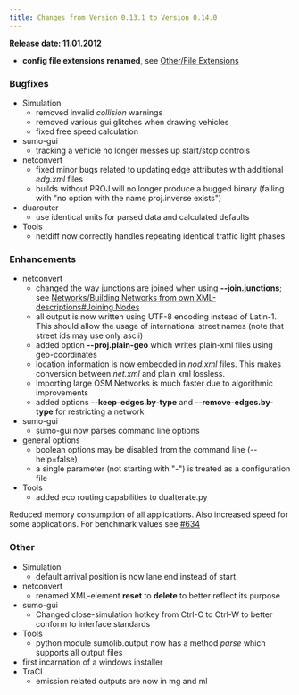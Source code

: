 ```yaml
---
title: Changes from Version 0.13.1 to Version 0.14.0
---
```


**Release date: 11.01.2012**

- **config file extensions renamed**, see [Other/File Extensions](../Other/File_Extensions.md)

### Bugfixes

- Simulation
  - removed invalid *collision* warnings
  - removed various gui glitches when drawing vehicles
  - fixed free speed calculation
- sumo-gui
  - tracking a vehicle no longer messes up start/stop controls
- netconvert
  - fixed minor bugs related to updating edge attributes with
    additional *edg.xml* files
  - builds without PROJ will no longer produce a bugged binary
    (failing with "no option with the name proj.inverse exists")
- duarouter
  - use identical units for parsed data and calculated defaults
- Tools
  - netdiff now correctly handles repeating identical traffic light
    phases

### Enhancements

- netconvert
  - changed the way junctions are joined when using **--join.junctions**; see
    [Networks/Building Networks from own XML-descriptions\#Joining Nodes](../Networks/PlainXML.md#joining_nodes)
  - all output is now written using UTF-8 encoding instead of
    Latin-1. This should allow the usage of international street
    names (note that street ids may use only ascii)
  - added option **--proj.plain-geo** which writes plain-xml files using geo-coordinates
  - location information is now embedded in *nod.xml* files. This
    makes conversion between *net.xml* and plain xml lossless.
  - Importing large OSM Networks is much faster due to algorithmic
    improvements
  - added options **--keep-edges.by-type** and **--remove-edges.by-type** for restricting a network
- sumo-gui
  - sumo-gui now parses command line options
- general options
  - boolean options may be disabled from the command line
    (--help=false)
  - a single parameter (not starting with "-") is treated as a
    configuration file
- Tools
  - added eco routing capabilities to duaIterate.py

Reduced memory consumption of all applications. Also increased speed for
some applications. For benchmark values see
[\#634](https://sourceforge.net/apps/trac/sumo/ticket/634)

### Other

- Simulation
  - default arrival position is now lane end instead of start
- netconvert
  - renamed XML-element **reset** to **delete** to better reflect
    its purpose
- sumo-gui
  - Changed close-simulation hotkey from Ctrl-C to Ctrl-W to better
    conform to interface standards
- Tools
  - python module sumolib.output now has a method *parse* which
    supports all output files
- first incarnation of a windows installer
- TraCI
  - emission related outputs are now in mg and ml